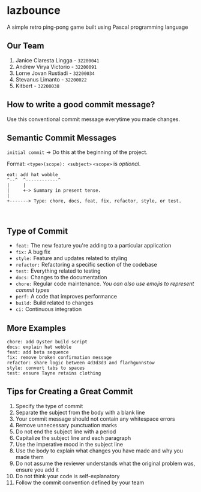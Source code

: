 # lazbounce
A simple retro ping-pong game built using Pascal programming language

## Our Team
1. Janice Claresta Lingga - `32200041`
2. Andrew Virya Victorio - `32200091`
3. Lorne Jovan Rustiadi - `32200034`
4. Stevanus Limanto - `32200022`
5. Kitbert - `32200038`

## How to write a good commit message?
Use this conventional commit message everytime you made changes. <br>

## Semantic Commit Messages
`initial commit` -> Do this at the beginning of the project. <br>

Format: `<type>(scope): <subject>`
`<scope>` is *optional*.
```
eat: add hat wobble
^--^  ^------------^
|     |
|     +-> Summary in present tense.
|
+-------> Type: chore, docs, feat, fix, refactor, style, or test.
```
<br>

## Type of Commit
- `feat:` The new feature you're adding to a particular application
- `fix:` A bug fix
- `style:` Feature and updates related to styling
- `refactor:` Refactoring a specific section of the codebase
- `test:` Everything related to testing
- `docs:` Changes to the documentation
- `chore:` Regular code maintenance. *You can also use emojis to represent commit types*
- `perf:` A code that improves performance
- `build:` Build related to changes
- `ci:` Continuous integration

## More Examples
```
chore: add Oyster build script
docs: explain hat wobble
feat: add beta sequence
fix: remove broken confirmation message
refactor: share logic between 4d3d3d3 and flarhgunnstow
style: convert tabs to spaces
test: ensure Tayne retains clothing
```

## Tips for Creating a Great Commit
1. Specify the type of commit
2. Separate the subject from the body with a blank line
3. Your commit message should not contain any whitespace errors
4. Remove unnecessary punctuation marks
5. Do not end the subject line with a period
6. Capitalize the subject line and each paragraph
7. Use the imperative mood in the subject line
8. Use the body to explain what changes you have made and why you made them
9. Do not assume the reviewer understands what the original problem was, ensure you add it
10. Do not think your code is self-explanatory
11. Follow the commit convention defined by your team
